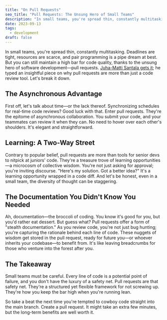 ```yaml
---
title: "On Pull Requests"
seo_title: "Pull Requests: The Unsung Hero of Small Teams"
description: "In small teams, you're spread thin, constantly multitasking. Enter pull requests, the epitome of asynchronous collaboration. They're how you keep the bar high when running lean."
date: 2023-09-13
tags:
  - development
draft: false
---
```


In small teams, you're spread thin, constantly multitasking. Deadlines are tight, resources are scarce, and pair programming is a pipe dream at best. But you can still maintain a high bar for code quality, thanks to the unsung hero of software development—pull requests. [Juha-Matti Santala gets it](https://hamatti.org/posts/pull-requests-are-great/); he typed an insightful piece on why pull requests are more than just a code review tool. Let's break it down.

## The Asynchronous Advantage
First off, let's talk about time—or the lack thereof. Synchronizing schedules for real-time code reviews? Good luck with that. Enter pull requests. They're the epitome of asynchronous collaboration. You submit your code, and your teammates can review it when they can. No need to hover over each other's shoulders. It's elegant and straightforward.

## Learning: A Two-Way Street
Contrary to popular belief, pull requests are more than tools for senior devs to nitpick at juniors' code. They're a treasure trove of learning opportunities—a microcosm of collective wisdom. You're not just asking for approval; you're inviting discourse. "Here's my solution. Got a better idea?" It's a learning opportunity wrapped in a code diff. And let's be honest, even in a small team, the diversity of thought can be staggering.

## The Documentation You Didn't Know You Needed
Ah, documentation—the broccoli of coding. You know it's good for you, but you'd rather eat dessert. But guess what? Pull requests offer a form of "stealth documentation." As you review code, you're not just bug hunting; you're capturing the rationale behind each line of code. These nuggets of wisdom get stored in the pull request, ready for future you—or whoever inherits your codebase—to benefit from. It's like leaving breadcrumbs for those who venture into the forest after you.

## The Takeaway
Small teams must be careful. Every line of code is a potential point of failure, and you don't have the luxury of a safety net. Pull requests are that safety net. They're a structured yet flexible framework for not screwing up. They're how you keep the bar high when you're running lean.

So take a beat the next time you're tempted to cowboy code straight into the main branch. Create a pull request. It might take an extra few minutes, but the long-term benefits are well worth it.